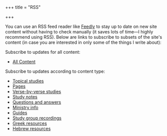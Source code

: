 +++
title = "RSS"

+++

You can use an RSS feed reader like [Feedly](https://feedly.com/) to stay up to date on new site content without having to check manually (it saves lots of time—I highly recommend using RSS). Below are links to subscribe to subsets of the site's content (in case you are interested in only some of the things I write about):

Subscribe to updates for all content:

- [All Content](/index.xml)

Subscribe to updates according to content type:

- [Topical studies](/topical-studies/index.xml)
- [Pages](/pages/index.xml)
- [Verse-by-verse studies](/verse-by-verse-studies/index.xml)
- [Study notes](/study-notes/index.xml)
- [Questions and answers](/questions-and-answers/index.xml)
- [Ministry info](/ministry-info/index.xml)
- [Guides](/guides/index.xml)
- [Study group recordings](/study-group-recordings/index.xml)
- [Greek resources](/greek-resources/index.xml)
- [Hebrew resources](/hebrew-resources/index.xml)
